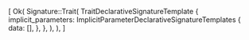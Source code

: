 [
    Ok(
        Signature::Trait(
            TraitDeclarativeSignatureTemplate {
                implicit_parameters: ImplicitParameterDeclarativeSignatureTemplates {
                    data: [],
                },
            },
        ),
    ),
]